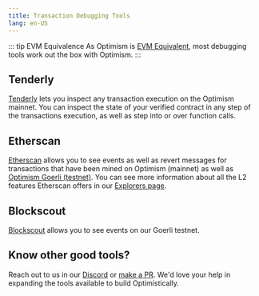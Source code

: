 ```yaml
---
title: Transaction Debugging Tools
lang: en-US
---
```


::: tip EVM Equivalence
As Optimism is [EVM Equivalent](https://medium.com/ethereum-optimism/introducing-evm-equivalence-5c2021deb306), most debugging tools work out the box with Optimism.
:::

## Tenderly

[Tenderly](https://tenderly.co/) lets you inspect any transaction execution on the Optimism mainnet. 
You can inspect the state of your verified contract in any step of the transactions execution, as well as step into or over function calls. 

## Etherscan

[Etherscan](https://explorer.optimism.io) allows you to see events as well as revert messages for transactions that have been mined on Optimism (mainnet) as well as [Optimism Goerli (testnet)](https://goerli-optimism.etherscan.io). 
You can see more information about all the L2 features Etherscan offers in our [Explorers page](./explorers.md#etherscan).


## Blockscout

[Blockscout](https://blockscout.com/optimism/goerli/) allows you to see events on our Goerli testnet.

## Know other good tools?

Reach out to us in our [Discord](https://discord-gateway.optimism.io) or [make a PR](https://github.com/ethereum-optimism/community-hub/pulls). 
We'd love your help in expanding the tools available to build Optimistically. 
